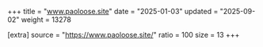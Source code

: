 +++
title = "www.paoloose.site"
date = "2025-01-03"
updated = "2025-09-02"
weight = 13278

[extra]
source = "https://www.paoloose.site/"
ratio = 100
size = 13
+++
